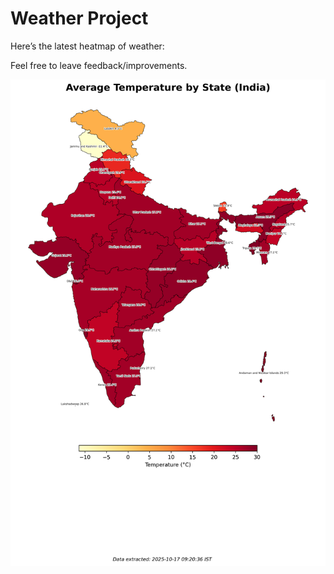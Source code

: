 # Weather Project

Here’s the latest heatmap of weather:

Feel free to leave feedback/improvements.

![India Heatmap](docs/assets/india_heatmap.png?v=F1BD0E)
